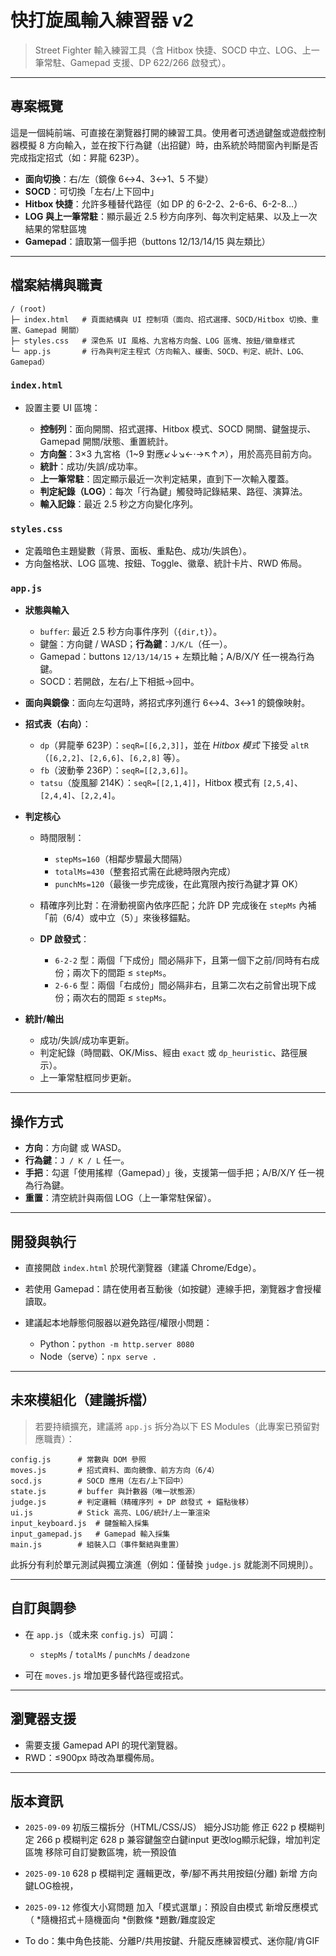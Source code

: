 # 快打旋風輸入練習器 v2

> Street Fighter 輸入練習工具（含 Hitbox 快捷、SOCD 中立、LOG、上一筆常駐、Gamepad 支援、DP 622/266 啟發式）。

---

## 專案概覽

這是一個純前端、可直接在瀏覽器打開的練習工具。使用者可透過鍵盤或遊戲控制器模擬 8 方向輸入，並在按下行為鍵（出招鍵）時，由系統於時間窗內判斷是否完成指定招式（如：昇龍 623P）。

* **面向切換**：右/左（鏡像 6↔4、3↔1、5 不變）
* **SOCD**：可切換「左右/上下回中」
* **Hitbox 快捷**：允許多種替代路徑（如 DP 的 6-2-2、2-6-6、6-2-8…）
* **LOG 與上一筆常駐**：顯示最近 2.5 秒方向序列、每次判定結果、以及上一次結果的常駐區塊
* **Gamepad**：讀取第一個手把（buttons 12/13/14/15 與左類比）

---

## 檔案結構與職責

```
/ (root)
├─ index.html   # 頁面結構與 UI 控制項（面向、招式選擇、SOCD/Hitbox 切換、重置、Gamepad 開關）
├─ styles.css   # 深色系 UI 風格、九宮格方向盤、LOG 區塊、按鈕/徽章樣式
└─ app.js       # 行為與判定主程式（方向輸入、緩衝、SOCD、判定、統計、LOG、Gamepad）
```

### `index.html`

* 設置主要 UI 區塊：

  * **控制列**：面向開關、招式選擇、Hitbox 模式、SOCD 開關、鍵盤提示、Gamepad 開關/狀態、重置統計。
  * **方向盤**：3×3 九宮格（1\~9 對應↙↓↘←·→↖↑↗），用於高亮目前方向。
  * **統計**：成功/失誤/成功率。
  * **上一筆常駐**：固定顯示最近一次判定結果，直到下一次輸入覆蓋。
  * **判定紀錄（LOG）**：每次「行為鍵」觸發時記錄結果、路徑、演算法。
  * **輸入記錄**：最近 2.5 秒之方向變化序列。

### `styles.css`

* 定義暗色主題變數（背景、面板、重點色、成功/失誤色）。
* 方向盤格狀、LOG 區塊、按鈕、Toggle、徽章、統計卡片、RWD 佈局。

### `app.js`

* **狀態與輸入**

  * `buffer`: 最近 2.5 秒方向事件序列（`{dir,t}`）。
  * 鍵盤：方向鍵 / WASD；**行為鍵**：`J/K/L`（任一）。
  * Gamepad：buttons `12/13/14/15` + 左類比軸；A/B/X/Y 任一視為行為鍵。
  * SOCD：若開啟，左右/上下相抵→回中。
* **面向與鏡像**：面向左勾選時，將招式序列進行 6↔4、3↔1 的鏡像映射。
* **招式表（右向）**：

  * `dp`（昇龍拳 623P）：`seqR=[[6,2,3]]`，並在 *Hitbox 模式* 下接受 `altR`（`[6,2,2]`、`[2,6,6]`、`[6,2,8]` 等）。
  * `fb`（波動拳 236P）：`seqR=[[2,3,6]]`。
  * `tatsu`（旋風腳 214K）：`seqR=[[2,1,4]]`，Hitbox 模式有 `[2,5,4]`、`[2,4,4]`、`[2,2,4]`。
* **判定核心**

  * 時間限制：

    * `stepMs=160`（相鄰步驟最大間隔）
    * `totalMs=430`（整套招式需在此總時限內完成）
    * `punchMs=120`（最後一步完成後，在此寬限內按行為鍵才算 OK）
  * 精確序列比對：在滑動視窗內依序匹配；允許 DP 完成後在 `stepMs` 內補「前（6/4）或中立（5）」來後移錨點。
  * **DP 啟發式**：

    * `6-2-2` 型：兩個「下成份」間必隔非下，且第一個下之前/同時有右成份；兩次下的間距 ≤ `stepMs`。
    * `2-6-6` 型：兩個「右成份」間必隔非右，且第二次右之前曾出現下成份；兩次右的間距 ≤ `stepMs`。
* **統計/輸出**

  * 成功/失誤/成功率更新。
  * 判定紀錄（時間戳、OK/Miss、經由 `exact` 或 `dp_heuristic`、路徑展示）。
  * 上一筆常駐框同步更新。

---

## 操作方式

* **方向**：方向鍵 或 WASD。
* **行為鍵**：`J / K / L` 任一。
* **手把**：勾選「使用搖桿（Gamepad）」後，支援第一個手把；A/B/X/Y 任一視為行為鍵。
* **重置**：清空統計與兩個 LOG（上一筆常駐保留）。

---

## 開發與執行

* 直接開啟 `index.html` 於現代瀏覽器（建議 Chrome/Edge）。
* 若使用 Gamepad：請在使用者互動後（如按鍵）連線手把，瀏覽器才會授權讀取。
* 建議起本地靜態伺服器以避免路徑/權限小問題：

  * Python：`python -m http.server 8080`
  * Node（serve）：`npx serve .`

---

## 未來模組化（建議拆檔）

> 若要持續擴充，建議將 `app.js` 拆分為以下 ES Modules（此專案已預留對應職責）：

```
config.js      # 常數與 DOM 參照
moves.js       # 招式資料、面向鏡像、前方方向（6/4）
socd.js        # SOCD 應用（左右/上下回中）
state.js       # buffer 與計數器（唯一狀態源）
judge.js       # 判定邏輯（精確序列 + DP 啟發式 + 錨點後移）
ui.js          # Stick 高亮、LOG/統計/上一筆渲染
input_keyboard.js  # 鍵盤輸入採集
input_gamepad.js   # Gamepad 輸入採集
main.js        # 組裝入口（事件繫結與重置）
```

此拆分有利於單元測試與獨立演進（例如：僅替換 `judge.js` 就能測不同規則）。

---

## 自訂與調參

* 在 `app.js`（或未來 `config.js`）可調：

  * `stepMs` / `totalMs` / `punchMs` / `deadzone`
* 可在 `moves.js` 增加更多替代路徑或招式。

---

## 瀏覽器支援

* 需要支援 Gamepad API 的現代瀏覽器。
* RWD：≤900px 時改為單欄佈局。

---

## 版本資訊

* `2025-09-09` 
初版三檔拆分（HTML/CSS/JS）
細分JS功能
修正
622 p 模糊判定 
266 p 模糊判定
628 p 兼容鍵盤空白鍵input
更改log顯示紀錄，增加判定區塊
移除可自訂變數區塊，統一預設值 

* `2025-09-10`
628 p 模糊判定 
邏輯更改，拳/腳不再共用按鈕(分離)
新增 方向鍵LOG檢視，

* `2025-09-12`
修復大小寫問題
加入「模式選單」：預設自由模式
新增反應模式（
  *隨機招式＋隨機面向
  *倒數條
  *題數/難度設定

* To do：集中角色技能、分離P/共用按鍵、升龍反應練習模式、迷你龍/肯GIF


